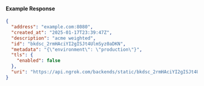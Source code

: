 <!-- Code generated for API Clients. DO NOT EDIT. -->
#### Example Response
```json
{
  "address": "example.com:8080",
  "created_at": "2025-01-17T23:39:47Z",
  "description": "acme weighted",
  "id": "bkdsc_2rmHAciYI2gISJt4UlmSyz0aDKN",
  "metadata": "{\"environment\": \"production\"}",
  "tls": {
    "enabled": false
  },
  "uri": "https://api.ngrok.com/backends/static/bkdsc_2rmHAciYI2gISJt4UlmSyz0aDKN"
}
